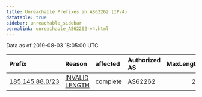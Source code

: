 ```yaml
---
title: Unreachable Prefixes in AS62262 (IPv4)
datatable: true
sidebar: unreachable_sidebar
permalink: unreachable_AS62262-v4.html
---
```


Data as of 2019-08-03 18:05:00 UTC


<div class="datatable-begin"></div>

| Prefix                                                   | Reason                                                                                                    | affected   | Authorized AS   |   MaxLength | Anchor                                         |   unreachable /24s |
|:---------------------------------------------------------|:----------------------------------------------------------------------------------------------------------|:-----------|:----------------|------------:|:-----------------------------------------------|-------------------:|
| [185.145.88.0/23](https://stat.ripe.net/185.145.88.0/23) | [INVALID LENGTH](https://rpki-validator.ripe.net/announcement-preview?asn=AS62262&prefix=185.145.88.0/23) | complete   | AS62262         |          22 | [RIPE](unreachable_RIPE_NCC_RPKI_Root-v4.html) |                  2 |

<div class="datatable-end"></div>